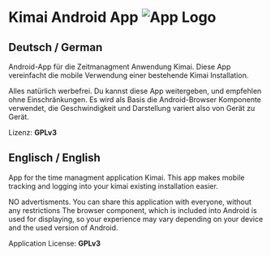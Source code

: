 Kimai Android App ![App Logo](https://github.com/de-live-gdev/android/blob/master/res/drawable-hdpi/ic_launcher.png?raw=true "App Logo")
=======


## Deutsch / German
Android-App für die Zeitmanagment Anwendung Kimai.
Diese App vereinfacht die mobile Verwendung einer bestehende Kimai Installation.


Alles natürlich werbefrei.
Du kannst diese App weitergeben, und empfehlen ohne Einschränkungen.
Es wird als Basis die Android-Browser Komponente verwendet, die Geschwindigkeit und Darstellung variert also von Gerät zu Gerät.


Lizenz: **GPLv3**

## Englisch / English
App for the time managment application Kimai.
This app makes mobile tracking and logging into your kimai existing installation easier.


NO advertisments.
You can share this application with everyone, without any restrictions
The browser component, which is included into Android is used for displaying, so your experience may vary depending on your device and the used version of Android.


Application License: **GPLv3**
